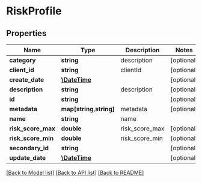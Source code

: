 # RiskProfile

## Properties
Name | Type | Description | Notes
------------ | ------------- | ------------- | -------------
**category** | **string** | description | [optional] 
**client_id** | **string** | clientId | [optional] 
**create_date** | [**\DateTime**](\DateTime.md) |  | [optional] 
**description** | **string** | description | [optional] 
**id** | **string** |  | [optional] 
**metadata** | **map[string,string]** | metadata | [optional] 
**name** | **string** | name | 
**risk_score_max** | **double** | risk_score_max | [optional] 
**risk_score_min** | **double** | risk_score_min | [optional] 
**secondary_id** | **string** |  | [optional] 
**update_date** | [**\DateTime**](\DateTime.md) |  | [optional] 

[[Back to Model list]](../README.md#documentation-for-models) [[Back to API list]](../README.md#documentation-for-api-endpoints) [[Back to README]](../README.md)


